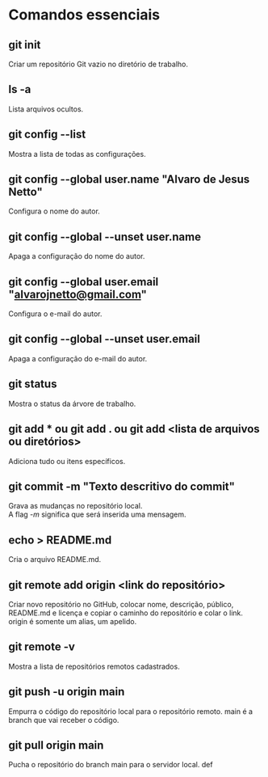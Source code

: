 # Comandos essenciais

## git init
Criar um repositório Git vazio no diretório de trabalho.

## ls -a
Lista arquivos ocultos.

## git config --list
Mostra a lista de todas as configurações.

## git config --global user.name "Alvaro de Jesus Netto"
Configura o nome do autor.

## git config --global --unset user.name
Apaga a configuração do nome do autor.

## git config --global user.email "alvarojnetto@gmail.com"
Configura o e-mail do autor.

## git config --global --unset user.email
Apaga a configuração do e-mail do autor.

## git status
Mostra o status da árvore de trabalho.

## git add * ou git add . ou  git add <lista de arquivos ou diretórios>
Adiciona tudo ou itens específicos.

## git commit -m "Texto descritivo do commit"
Grava as mudanças no repositório local.  
A flag _-m_ significa que será inserida uma mensagem.

## echo > README.md
Cria o arquivo README.md.

## git remote add origin <link do repositório>
Criar novo repositório no GitHub, colocar nome, descrição, público, README.md e licença e copiar o caminho do repositório e colar o link. origin é somente um alias, um apelido.

## git remote -v
Mostra a lista de repositórios remotos cadastrados.

## git push -u origin main
Empurra o código do repositório local para o repositório remoto. main é a branch que vai receber o código.

## git pull origin main
Pucha o repositório do branch main para o servidor local. def



